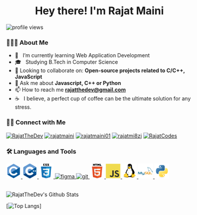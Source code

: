 <h1 align="center"> Hey there! I'm Rajat Maini</h1>
<p align="left"> <img src="https://komarev.com/ghpvc/?username=rajatthedev&label=Profile%20views&color=4B2DA1&style=for-the-badge" alt="profile views" /> </p>

<h3> 👨🏻‍💻 About Me </h3>

- 🌱 &nbsp; I’m currently learning Web Application Development
- 🎓 &nbsp; Studying B.Tech in Computer Science
- 👯 Looking to collaborate on: **Open-source projects related to C/C++, JavaScript**
- 💬 Ask me about **Javascript, C++ or Python**
- 📫 How to reach me **rajatthedev@gmail.com**
- ☕ &nbsp; I believe, a perfect cup of coffee can be the ultimate solution for any stress.

<h3> 🤝🏻 Connect with Me </h3>

<p align="left">
<a href="https://leetcode.com/u/RajatTheDev/" target="blank"><img align="center" src="https://raw.githubusercontent.com/rahuldkjain/github-profile-readme-generator/master/src/images/icons/Social/leet-code.svg" alt="RajatTheDev" height="30" width="40" /></a>
<a href="https://www.naukri.com/code360/profile/rajatmaini" target="blank"><img align="center" src="https://encrypted-tbn0.gstatic.com/images?q=tbn:ANd9GcRuws45ZRSHpYvP37VDSKulGMs6N8mswekHZfC4F8UihQ&s" alt="rajatmaini" height="30" width="40" /></a>
<a href="https://www.linkedin.com/in/rajatmaini01/" target="blank"><img align="center" src="https://raw.githubusercontent.com/rahuldkjain/github-profile-readme-generator/master/src/images/icons/Social/linked-in-alt.svg" alt="rajatmaini01" height="30" width="40" /></a>
<a href="https://www.geeksforgeeks.org/user/rajatmi8zj/" target="blank"><img align="center" src="https://raw.githubusercontent.com/rahuldkjain/github-profile-readme-generator/master/src/images/icons/Social/geeks-for-geeks.svg" alt="rajatmi8zj" height="30" width="40" /></a>
<a href="https://x.com/RajatCodes" target="blank"><img align="center" src="https://raw.githubusercontent.com/rahuldkjain/github-profile-readme-generator/master/src/images/icons/Social/twitter.svg" alt="RajatCodes" height="30" width="40" /></a>
</p>

<h3>🛠 Languages and Tools</h3>

<p align="left"> <a href="https://www.cprogramming.com/" target="_blank" rel="noreferrer"> <img src="https://raw.githubusercontent.com/devicons/devicon/master/icons/c/c-original.svg" alt="c" width="40" height="40"/> </a> <a href="https://www.w3schools.com/cpp/" target="_blank" rel="noreferrer"> <img src="https://raw.githubusercontent.com/devicons/devicon/master/icons/cplusplus/cplusplus-original.svg" alt="c++" width="40" height="40"/> </a> <a href="https://www.w3schools.com/css/" target="_blank" rel="noreferrer"> <img src="https://raw.githubusercontent.com/devicons/devicon/master/icons/css3/css3-original-wordmark.svg" alt="css3" width="40" height="40"/> </a> <a href="https://www.figma.com/" target="_blank" rel="noreferrer"> <img src="https://www.vectorlogo.zone/logos/figma/figma-icon.svg" alt="figma" width="40" height="40"/> </a> <a href="https://git-scm.com/" target="_blank" rel="noreferrer"> <img src="https://www.vectorlogo.zone/logos/git-scm/git-scm-icon.svg" alt="git" width="40" height="40"/> </a> <a href="https://www.w3.org/html/" target="_blank" rel="noreferrer"> <img src="https://raw.githubusercontent.com/devicons/devicon/master/icons/html5/html5-original-wordmark.svg" alt="html5" width="40" height="40"/> </a> <a href="https://developer.mozilla.org/en-US/docs/Web/JavaScript" target="_blank" rel="noreferrer"> <img src="https://raw.githubusercontent.com/devicons/devicon/master/icons/javascript/javascript-original.svg" alt="javascript" width="40" height="40"/> </a> <a href="https://www.linux.org/" target="_blank" rel="noreferrer"> <img src="https://raw.githubusercontent.com/devicons/devicon/master/icons/linux/linux-original.svg" alt="linux" width="40" height="40"/> </a> <a href="https://www.mysql.com/" target="_blank" rel="noreferrer"> <img src="https://raw.githubusercontent.com/devicons/devicon/master/icons/mysql/mysql-original-wordmark.svg" alt="mysql" width="40" height="40"/> </a> <a href="https://www.python.org" target="_blank" rel="noreferrer"> <img src="https://raw.githubusercontent.com/devicons/devicon/master/icons/python/python-original.svg" alt="python" width="40" height="40"/> </a> </p>

<br>

<img align="center" src="https://github-readme-stats.vercel.app/api?username=rajatthedev&include_all_commits=true&count_private=true&show_icons=true&line_height=20&title_color=7A7ADB&icon_color=2234AE&text_color=D3D3D3&bg_color=0,000000,130F40" alt="RajatTheDev's Github Stats">

</br>

[![Top Langs](https://github-readme-stats.vercel.app/api/top-langs/?username=rajatthedev&layout=compact&text_color=daf7dc&bg_color=151515)]